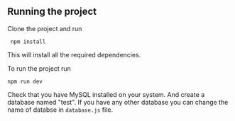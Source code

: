## Running the project

Clone the project and run

``` npm install```

This will install all the required dependencies.

To run the project run

```npm run dev``` 

Check that you have MySQL installed on your system. And create a database named "test". If you have any other database you can change the name of databse in ```database.js``` file.
